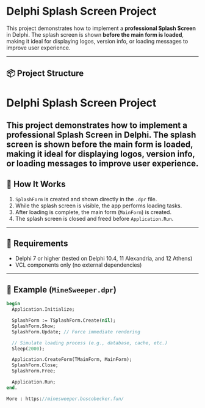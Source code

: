 ﻿# Delphi Splash Screen Project

This project demonstrates how to implement a **professional Splash Screen** in Delphi. The splash screen is shown **before the main form is loaded**, making it ideal for displaying logos, version info, or loading messages to improve user experience.

---

## 📦 Project Structure

# Delphi Splash Screen Project

This project demonstrates how to implement a **professional Splash Screen** in Delphi. The splash screen is shown **before the main form is loaded**, making it ideal for displaying logos, version info, or loading messages to improve user experience.
---

## 🚀 How It Works

1. `SplashForm` is created and shown directly in the `.dpr` file.
2. While the splash screen is visible, the app performs loading tasks.
3. After loading is complete, the main form (`MainForm`) is created.
4. The splash screen is closed and freed before `Application.Run`.

---

## 🧱 Requirements

- Delphi 7 or higher (tested on Delphi 10.4, 11 Alexandria, and 12 Athens)
- VCL components only (no external dependencies)

---

## 🧪 Example (`MineSweeper.dpr`)

```pascal
begin
  Application.Initialize;

  SplashForm := TSplashForm.Create(nil);
  SplashForm.Show;
  SplashForm.Update; // Force immediate rendering

  // Simulate loading process (e.g., database, cache, etc.)
  Sleep(2000);

  Application.CreateForm(TMainForm, MainForm);
  SplashForm.Close;
  SplashForm.Free;

  Application.Run;
end.

More : https://minesweeper.boscobecker.fun/
